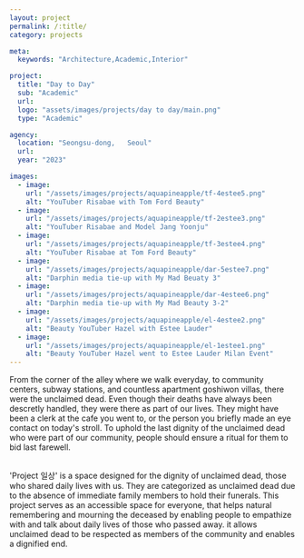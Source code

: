 ```yaml
---
layout: project
permalink: /:title/
category: projects

meta:
  keywords: "Architecture,Academic,Interior"

project:
  title: "Day to Day"
  sub: "Academic"
  url: 
  logo: "assets/images/projects/day to day/main.png"
  type: "Academic"

agency:
  location: "Seongsu-dong,   Seoul"
  url: 
  year: "2023"

images:
  - image:
    url: "/assets/images/projects/aquapineapple/tf-4estee5.png"
    alt: "YouTuber Risabae with Tom Ford Beauty"
  - image:
    url: "/assets/images/projects/aquapineapple/tf-2estee3.png"
    alt: "YouTuber Risabae and Model Jang Yoonju"
  - image:
    url: "/assets/images/projects/aquapineapple/tf-3estee4.png"
    alt: "YouTuber Risabae at Tom Ford Beauty"
  - image:
    url: "/assets/images/projects/aquapineapple/dar-5estee7.png"
    alt: "Darphin media tie-up with My Mad Beuaty 3"
  - image:
    url: "/assets/images/projects/aquapineapple/dar-4estee6.png"
    alt: "Darphin media tie-up with My Mad Beauty 3-2"
  - image:
    url: "/assets/images/projects/aquapineapple/el-4estee2.png"
    alt: "Beauty YouTuber Hazel with Estee Lauder"
  - image:
    url: "/assets/images/projects/aquapineapple/el-1estee1.png"
    alt: "Beauty YouTuber Hazel went to Estee Lauder Milan Event"
---
```

<p>From the corner of the alley where we walk everyday, to community centers, subway stations, and countless apartment goshiwon villas, there were the unclaimed dead. Even though their deaths have always been descretly handled, they were there as part of our lives. They might have been a clerk at the cafe you went to, or the person you briefly made an eye contact on today's stroll. To uphold the last dignity of the unclaimed dead who were part of our community, people should ensure a ritual for them to bid last farewell.</p>
<br>'Project 일상' is a space designed for the dignity of unclaimed dead, those who shared daily lives with us. They are categorized as unclaimed dead due to the absence of immediate family members to hold their funerals. This project serves as an accessible space for everyone, that helps natural remembering and mourning the deceased by enabling people to empathize with and talk about daily lives of those who passed away. it allows unclaimed dead to be respected as members of the community and enables a dignified end. 
